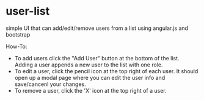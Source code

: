 # user-list
simple UI that can add/edit/remove users from a list using angular.js and bootstrap

How-To:
* To add users click the "Add User" button at the bottom of the list. Adding a user appends a new user to the list with one role.
* To edit a user, click the pencil icon at the top right of each user. It should open up a modal page where you can edit the user info and save/cancenl your changes.
* To remove a user, click the 'X' icon at the top right of a user.
